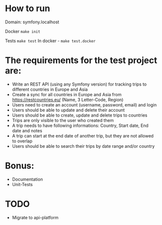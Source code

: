 # How to run

Domain: symfony.localhost

Docker
`make init`

Tests
`make test`
In docker - `make test.docker`

# The requirements for the test project are:

- Write an REST API (using any Symfony version) for tracking trips to different countries in Europe and Asia
- Create a sync for all countries in Europe and Asia from https://restcountries.eu/ (Name, 3 Letter-Code, Region)
- Users need to create an account (username, password, email) and login
- Users should be able to update and delete their account
- Users should be able to create, update and delete trips to countries
- Trips are only visible to the user who created them
- A trip needs to have following informations: Country, Start date, End date and notes
- A trip can start at the end date of another trip, but they are not allowed to overlap
- Users should be able to search their trips by date range and/or country

# Bonus:
- Documentation
- Unit-Tests


# TODO
* Migrate to api-platform